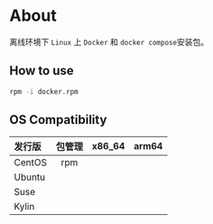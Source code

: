 # About

离线环境下 `Linux` 上 `Docker` 和 `docker compose`安装包。

## How to use

```bash
rpm -i docker.rpm
```

## OS Compatibility

| 发行版    | 包管理 | x86_64 | arm64 |
|:-------|:---:|:------:|------:|
| CentOS | rpm |        |       |
| Ubuntu |     |        |       |
| Suse   |     |        |       |
| Kylin  |     |        |       |